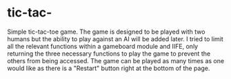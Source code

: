 # tic-tac-

Simple tic-tac-toe game. The game is designed to be played with two humans but
the ability to play against an AI will be added later. I tried to limit all the
relevant functions within a gameboard module and IIFE, only returning the three
necessary functions to play the game to prevent the others from being accessed.
The game can be played as many times as one would like as there is a "Restart"
button right at the bottom of the page. 